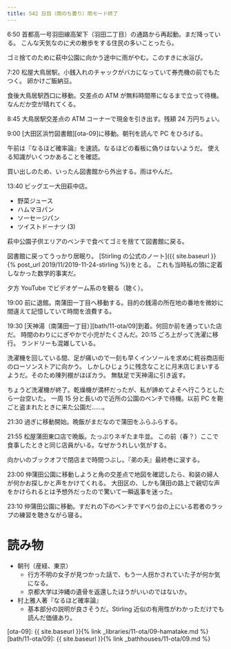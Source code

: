 ```yaml
---
title: 542 日目（雨のち曇り）雨モード終了
---
```


6:50 首都高一号羽田線高架下（羽田二丁目）の通路から再起動。まだ降っている。
こんな天気なのに犬の散歩をする住民の多いことったら。

ゴミ捨てのために萩中公園に向かう途中に雨がやむ。このすきに水浴び。

7:20 松屋大鳥居駅。小銭入れのチャックがバカになっていて券売機の前でもたつく。
卵かけご飯納豆。

食後大鳥居駅西口に移動。交差点の ATM が無料時間帯になるまで立って待機。
なんだか空が晴れてくる。

8:45 大鳥居駅交差点の ATM コーナーで現金を引き出す。残額 24 万円ちょい。

9:00 [大田区浜竹図書館][ota-09]に移動。朝刊を読んで PC をひろげる。

午前は『なるほど確率論』を速読。なるほどの看板に偽りはないようだ。
使える知識がいくつかあることを確認。

買い出しのため、いったん図書館から外出する。雨はやんだ。

13:40 ビッグエー大田萩中店。
* 野菜ジュース
* ハムマヨパン
* ソーセージパン
* ツイストドーナツ (3)

萩中公園子供エリアのベンチで食べてゴミを捨てて図書館に戻る。

図書館に戻ってうっかり居眠り。
[Stirling の公式のノート]({{ site.baseurl }}{% post_url 2019/11/2019-11-24-stirling %})をとる。
これも当時私の頭に定着しなかった数学的事実だ。

夕方 YouTube でビデオゲーム系のを観る（聴く）。

19:00 前に退館。南蒲田一丁目へ移動する。目的の銭湯の所在地の番地を微妙に間違えて記憶していて時間を浪費する。

19:30 [天神湯（南蒲田一丁目）][bath/11-ota/09]到着。何回か前を通っていた店だ。
時間のわりににぎやかで小児がたくさんだ。20:15 ごろ上がって洗濯に移行。
ランドリーも混雑している。

洗濯機を回している間、足が痛いので一刻も早くインソールを求めに糀谷商店街のローソンストアに向かう。
しかしひじょうに残念なことに月末店じまいするようだ。そのため陳列棚がほぼカラ。
無駄足で天神湯に引き返す。

ちょうど洗濯機が終了。乾燥機が満杯だったが、私が諦めてよそへ行こうとしたら一台空いた。
一周 15 分と長いので近所の公園のベンチで待機。以前 PC を鞄ごと盗まれたときに来た公園だ……。

21:30 過ぎに移動開始。晩飯がまだなので蒲田をふらふらする。

21:55 松屋蒲田東口店で晩飯。たっぷりネギたま牛並。
この前（春？）ここで食事したときと同じ店員がいる。なぜかうれしい気がする。

向かいのブックオフで閉店まで時間つぶし。『弟の夫』最終巻に涙する。

23:00 仲蒲田公園に移動しようと角の交差点で地図を確認したら、和装の婦人が何かお探しかと声をかけてくれる。
大田区の、しかも蒲田の路上で親切な声をかけられるとは予想外だったので驚いて一瞬返事を迷った。

23:10 仲蒲田公園に移動。すだれの下のベンチですべり台の上にいる若者のラップの練習を聴きながら寝る。

# 読み物

* 朝刊（産経、東京）
  * 行方不明の女子が見つかった話で、もう一人拐かされていた子が何か気になる。
  * 京都大学は沖縄の遺骨を返還したほうがいいのではないか。
* 村上雅人著『なるほど確率論』
  * 基本部分の説明が良さそうだ。Stirling 近似の有用性がわかっただけでも読んだ価値あり。

[ota-09]: {{ site.baseurl }}{% link _libraries/11-ota/09-hamatake.md %}
[bath/11-ota/09]: {{ site.baseurl }}{% link _bathhouses/11-ota/09.md %}
